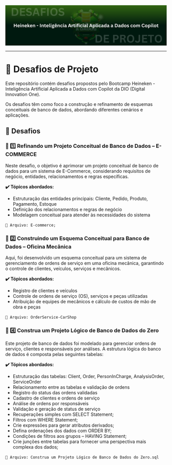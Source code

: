 <img src="./public/banner.png" alt="">

---

# 📌 Desafios de Projeto
Este repositório contém desafios propostos pelo Bootcamp Heineken - Inteligência Artificial Aplicada a Dados com Copilot da DIO (Digital Innovation One).

Os desafios têm como foco a construção e refinamento de esquemas conceituais de banco de dados, abordando diferentes cenários e aplicações.

## 🚀 Desafios
### 📌 1️⃣ Refinando um Projeto Conceitual de Banco de Dados – E-COMMERCE
Neste desafio, o objetivo é aprimorar um projeto conceitual de banco de dados para um sistema de E-Commerce, considerando requisitos de negócio, entidades, relacionamentos e regras específicas.

**✔️ Tópicos abordados:**

- Estruturação das entidades principais: Cliente, Pedido, Produto, Pagamento, Estoque
- Definição dos relacionamentos e regras de negócio
- Modelagem conceitual para atender às necessidades do sistema

`📂 Arquivo: E-commerce;`

### 📌 2️⃣ Construindo um Esquema Conceitual para Banco de Dados – Oficina Mecânica
Aqui, foi desenvolvido um esquema conceitual para um sistema de gerenciamento de ordens de serviço em uma oficina mecânica, garantindo o controle de clientes, veículos, serviços e mecânicos.

**✔️ Tópicos abordados:**

- Registro de clientes e veículos
- Controle de ordens de serviço (OS), serviços e peças utilizadas
- Atribuição de equipes de mecânicos e cálculo de custos de mão de obra e peças

`📂 Arquivo: OrderService-CarShop`

### 📌 4️⃣ Construa um Projeto Lógico de Banco de Dados do Zero

Este projeto de banco de dados foi modelado para gerenciar ordens de serviço, clientes e responsáveis por análises. A estrutura lógica do banco de dados é composta pelas seguintes tabelas:

**✔️ Tópicos abordados:**

- Estruturação das tabelas: Client, Order, PersonInCharge, AnalysisOrder, ServiceOrder
- Relacionamento entre as tabelas e validação de ordens
- Registro do status das ordens validadas
- Cadastro de clientes e ordens de serviço
- Análise de ordens por responsáveis
- Validação e geração de status de serviço
- Recuperações simples com SELECT Statement;
- Filtros com WHERE Statement;
- Crie expressões para gerar atributos derivados;
- Defina ordenações dos dados com ORDER BY;
- Condições de filtros aos grupos – HAVING Statement;
- Crie junções entre tabelas para fornecer uma perspectiva mais complexa dos dados;

`📂 Arquivo: Construa um Projeto Lógico de Banco de Dados do Zero.sql`
